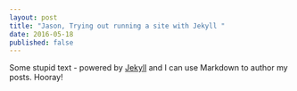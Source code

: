 ```yaml
---
layout: post
title: "Jason, Trying out running a site with Jekyll "
date: 2016-05-18
published: false
---
```


Some stupid text - powered by [Jekyll](http://jekyllrb.com) and I can use Markdown to author my posts.  Hooray!